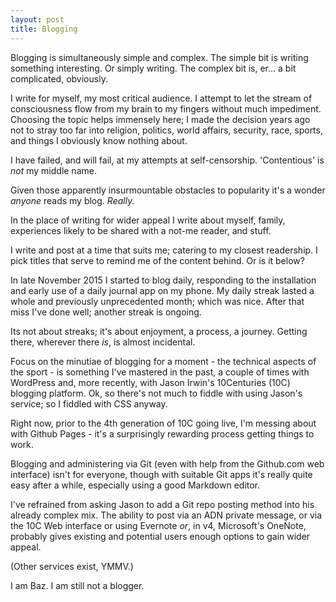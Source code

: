 ```yaml
---
layout: post
title: Blogging
---
```


Blogging is simultaneously simple and complex.  The simple bit is writing something interesting.  Or simply writing.  The complex bit is, er… a bit complicated, obviously.

I write for myself, my most critical audience.  I attempt to let the stream of consciousness flow from my brain to my fingers without much impediment.  Choosing the topic helps immensely here; I made the decision years ago not to stray too far into religion, politics, world affairs, security, race, sports, and things I obviously know nothing about.

I have failed, and will fail, at my attempts at self-censorship.  'Contentious' is *not* my middle name.

Given those apparently insurmountable obstacles to popularity it's a wonder *anyone* reads my blog.  *Really.*

In the place of writing for wider appeal I write about myself, family, experiences likely to be shared with a not-me reader, and stuff.

I write and post at a time that suits me; catering to my closest readership.  I pick titles that serve to remind me of the content behind.  Or is it below?

In late November 2015 I started to blog daily, responding to the installation and early use of a daily journal app on my phone.  My daily streak lasted a whole and previously unprecedented month; which was nice.  After that miss I've done well; another streak is ongoing.

Its not about streaks; it's about enjoyment, a process, a journey.  Getting there, wherever there *is*, is almost incidental.

Focus on the minutiae of blogging for a moment - the technical aspects of the sport - is something I've mastered in the past, a couple of times with WordPress and, more recently, with Jason Irwin's 10Centuries (10C) blogging platform.  Ok, so there's not much to fiddle with using Jason's service; so I fiddled with CSS anyway.

Right now, prior to the 4th generation of 10C going live, I'm messing about with Github Pages - it's a surprisingly rewarding process getting things to work.

Blogging and administering via Git (even with help from the Github.com web interface) isn't for everyone, though with suitable Git apps it's really quite easy after a while, especially using a good Markdown editor.

I've refrained from asking Jason to add a Git repo posting method into his already complex mix.  The ability to post via an ADN private message, or via the 10C Web interface or using Evernote *or*, in v4, Microsoft's OneNote, probably gives existing and potential users enough options to gain wider appeal.

(Other services exist, YMMV.)

I am Baz.  I am still not a blogger.
